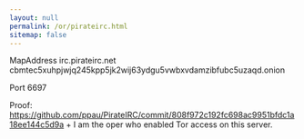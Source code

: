 ```yaml
---
layout: null
permalink: /or/pirateirc.html
sitemap: false
---
```


MapAddress irc.pirateirc.net cbmtec5xuhpjwjq245kpp5jk2wij63ydgu5vwbxvdamzibfubc5uzaqd.onion

Port 6697

Proof: https://github.com/ppau/PirateIRC/commit/808f972c192fc698ac9951bfdc1a18ee144c5d9a + I am the oper who enabled Tor access on this server.
